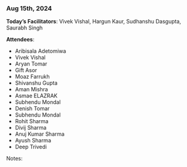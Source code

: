 ### Aug 15th, 2024

**Today’s Facilitators**: Vivek Vishal, Hargun Kaur, Sudhanshu Dasgupta, Saurabh Singh


**Attendees**: 
- Aribisala Adetomiwa
- Vivek Vishal
- Aryan Tomar
- Gift Asor
- Moaz Farrukh
- Shivanshu Gupta
- Aman Mishra 
- Asmae ELAZRAK
- Subhendu Mondal
- Denish Tomar
- Subhendu Mondal
- Rohit Sharma
- Divij Sharma
- Anuj Kumar Sharma
- Ayush Sharma
- Deep Trivedi

Notes:
